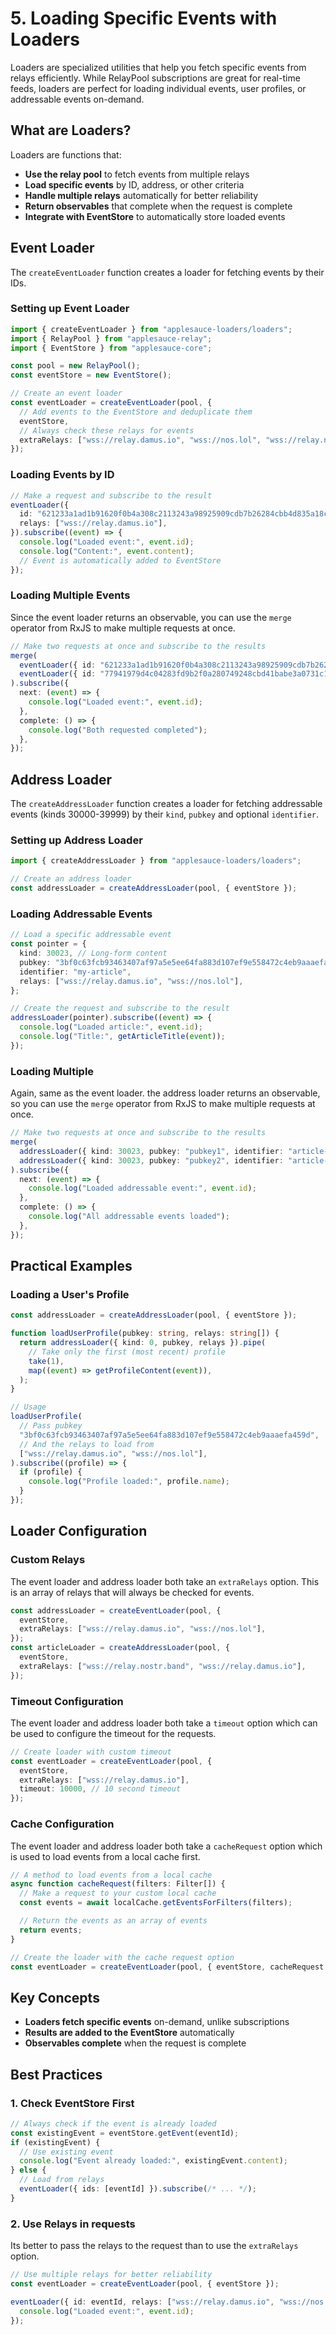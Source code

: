 # 5. Loading Specific Events with Loaders

Loaders are specialized utilities that help you fetch specific events from relays efficiently. While RelayPool subscriptions are great for real-time feeds, loaders are perfect for loading individual events, user profiles, or addressable events on-demand.

## What are Loaders?

Loaders are functions that:

- **Use the relay pool** to fetch events from multiple relays
- **Load specific events** by ID, address, or other criteria
- **Handle multiple relays** automatically for better reliability
- **Return observables** that complete when the request is complete
- **Integrate with EventStore** to automatically store loaded events

## Event Loader

The `createEventLoader` function creates a loader for fetching events by their IDs.

### Setting up Event Loader

```typescript
import { createEventLoader } from "applesauce-loaders/loaders";
import { RelayPool } from "applesauce-relay";
import { EventStore } from "applesauce-core";

const pool = new RelayPool();
const eventStore = new EventStore();

// Create an event loader
const eventLoader = createEventLoader(pool, {
  // Add events to the EventStore and deduplicate them
  eventStore,
  // Always check these relays for events
  extraRelays: ["wss://relay.damus.io", "wss://nos.lol", "wss://relay.nostr.band"],
});
```

### Loading Events by ID

```typescript
// Make a request and subscribe to the result
eventLoader({
  id: "621233a1ad1b91620f0b4a308c2113243a98925909cdb7b26284cbb4d835a18c",
  relays: ["wss://relay.damus.io"],
}).subscribe((event) => {
  console.log("Loaded event:", event.id);
  console.log("Content:", event.content);
  // Event is automatically added to EventStore
});
```

### Loading Multiple Events

Since the event loader returns an observable, you can use the `merge` operator from RxJS to make multiple requests at once.

```typescript
// Make two requests at once and subscribe to the results
merge(
  eventLoader({ id: "621233a1ad1b91620f0b4a308c2113243a98925909cdb7b26284cbb4d835a18c" }),
  eventLoader({ id: "77941979d4c04283fd9b2f0a280749248cbd41babe3a0731c1597a6d54ae7874" }),
).subscribe({
  next: (event) => {
    console.log("Loaded event:", event.id);
  },
  complete: () => {
    console.log("Both requested completed");
  },
});
```

## Address Loader

The `createAddressLoader` function creates a loader for fetching addressable events (kinds 30000-39999) by their `kind`, `pubkey` and optional `identifier`.

### Setting up Address Loader

```typescript
import { createAddressLoader } from "applesauce-loaders/loaders";

// Create an address loader
const addressLoader = createAddressLoader(pool, { eventStore });
```

### Loading Addressable Events

```typescript
// Load a specific addressable event
const pointer = {
  kind: 30023, // Long-form content
  pubkey: "3bf0c63fcb93463407af97a5e5ee64fa883d107ef9e558472c4eb9aaaefa459d",
  identifier: "my-article",
  relays: ["wss://relay.damus.io", "wss://nos.lol"],
};

// Create the request and subscribe to the result
addressLoader(pointer).subscribe((event) => {
  console.log("Loaded article:", event.id);
  console.log("Title:", getArticleTitle(event));
});
```

### Loading Multiple

Again, same as the event loader. the address loader returns an observable, so you can use the `merge` operator from RxJS to make multiple requests at once.

```typescript
// Make two requests at once and subscribe to the results
merge(
  addressLoader({ kind: 30023, pubkey: "pubkey1", identifier: "article-1" }),
  addressLoader({ kind: 30023, pubkey: "pubkey2", identifier: "article-2" }),
).subscribe({
  next: (event) => {
    console.log("Loaded addressable event:", event.id);
  },
  complete: () => {
    console.log("All addressable events loaded");
  },
});
```

## Practical Examples

### Loading a User's Profile

```typescript
const addressLoader = createAddressLoader(pool, { eventStore });

function loadUserProfile(pubkey: string, relays: string[]) {
  return addressLoader({ kind: 0, pubkey, relays }).pipe(
    // Take only the first (most recent) profile
    take(1),
    map((event) => getProfileContent(event)),
  );
}

// Usage
loadUserProfile(
  // Pass pubkey
  "3bf0c63fcb93463407af97a5e5ee64fa883d107ef9e558472c4eb9aaaefa459d",
  // And the relays to load from
  ["wss://relay.damus.io", "wss://nos.lol"],
).subscribe((profile) => {
  if (profile) {
    console.log("Profile loaded:", profile.name);
  }
});
```

## Loader Configuration

### Custom Relays

The event loader and address loader both take an `extraRelays` option. This is an array of relays that will always be checked for events.

```typescript
const addressLoader = createEventLoader(pool, {
  eventStore,
  extraRelays: ["wss://relay.damus.io", "wss://nos.lol"],
});
const articleLoader = createAddressLoader(pool, {
  eventStore,
  extraRelays: ["wss://relay.nostr.band", "wss://relay.damus.io"],
});
```

### Timeout Configuration

The event loader and address loader both take a `timeout` option which can be used to configure the timeout for the requests.

```typescript
// Create loader with custom timeout
const eventLoader = createEventLoader(pool, {
  eventStore,
  extraRelays: ["wss://relay.damus.io"],
  timeout: 10000, // 10 second timeout
});
```

### Cache Configuration

The event loader and address loader both take a `cacheRequest` option which is used to load events from a local cache first.

```typescript
// A method to load events from a local cache
async function cacheRequest(filters: Filter[]) {
  // Make a request to your custom local cache
  const events = await localCache.getEventsForFilters(filters);

  // Return the events as an array of events
  return events;
}

// Create the loader with the cache request option
const eventLoader = createEventLoader(pool, { eventStore, cacheRequest });
```

## Key Concepts

- **Loaders fetch specific events** on-demand, unlike subscriptions
- **Results are added to the EventStore** automatically
- **Observables complete** when the request is complete

## Best Practices

### 1. Check EventStore First

```typescript
// Always check if the event is already loaded
const existingEvent = eventStore.getEvent(eventId);
if (existingEvent) {
  // Use existing event
  console.log("Event already loaded:", existingEvent.content);
} else {
  // Load from relays
  eventLoader({ ids: [eventId] }).subscribe(/* ... */);
}
```

### 2. Use Relays in requests

Its better to pass the relays to the request than to use the `extraRelays` option.

```typescript
// Use multiple relays for better reliability
const eventLoader = createEventLoader(pool, { eventStore });

eventLoader({ id: eventId, relays: ["wss://relay.damus.io", "wss://nos.lol"] }).subscribe((event) => {
  console.log("Loaded event:", event.id);
});
```
